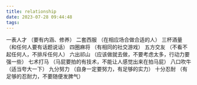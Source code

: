 ```yaml
---
title: relationship
date: 2023-07-28 09:44:48
tags:
---
```


一表人才  （要有内涵、修养）
二套西服  （在相应场合做合适的人）
三杯酒量  （和任何人要有话题说话）
四圈麻将  （有相同的社交游戏）
五方交友  （不看不起任何人，不排斥任何人）
六出祁山  （应该做就去做，不要考虑太多，行动力要强一些）
七术打马  （马屁要拍的有技术，不能让人感觉出来在拍马屁）
八口吹牛  （适当夸大一下）
九分努力  （自身一定要努力，有足够的实力）
十分忍耐  （有足够的忍耐力，不要随便发脾气）
